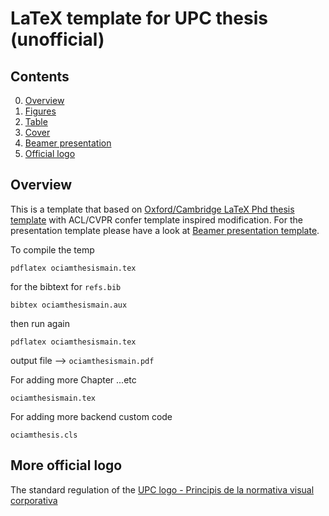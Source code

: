 # LaTeX template for UPC thesis (unofficial)

##  Contents
0. [Overview](#Overview)
3. [Figures](https://github.com/sabirdvd/LaTeX-template-for-UPC-thesis-/tree/main/Figure)
4. [Table](https://github.com/sabirdvd/LaTeX-template-for-UPC-thesis-/tree/main/Table)
5. [Cover](https://github.com/sabirdvd/LaTeX-template-for-UPC-thesis-/tree/main/Cover)
6. [Beamer presentation](https://github.com/sabirdvd/LaTeX-template-for-UPC-thesis-/tree/main/Beamer)
7. [Official logo](https://github.com/sabirdvd/LaTeX-template-for-UPC-thesis-/blob/main/README.md#more-official-logo)


## Overview 
This is a template that based on [Oxford/Cambridge LaTeX Phd thesis template](https://github.com/mcmanigle/OxThesis) with ACL/CVPR confer template inspired modification.  For the presentation template please have a look at [Beamer presentation template](https://github.com/sabirdvd/LaTeX-template-for-UPC-thesis-/tree/main/Beamer).   

To compile the temp 
```
pdflatex ociamthesismain.tex 
```
for the bibtext for ```refs.bib```

```
bibtex ociamthesismain.aux
``` 
then run again 

```
pdflatex ociamthesismain.tex 
```

output file  --> ``ociamthesismain.pdf``


For adding more Chapter ...etc 

```
ociamthesismain.tex
```

For adding more backend custom code 

```
ociamthesis.cls
```

## More official logo  
The standard regulation of the [UPC logo - Principis de la normativa visual corporativa](https://www.upc.edu/comunicacio/ca/identitat/principis-de-la-normativa-grafica)
